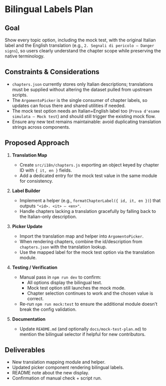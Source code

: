 # Bilingual Labels Plan

## Goal
Show every topic option, including the mock test, with the original Italian label and the English translation (e.g., `2. Segnali di pericolo — Danger signs`), so users clearly understand the chapter scope while preserving the native terminology.

## Constraints & Considerations
- `chapters.json` currently stores only Italian descriptions; translations must be supplied without altering the dataset pulled from upstream scripts.
- The `ArgomentoPicker` is the single consumer of chapter labels, so updates can focus there and shared utilities if needed.
- The mock test option needs an Italian+English label too (`Prova d'esame simulata — Mock test`) and should still trigger the existing mock flow.
- Ensure any new text remains maintainable: avoid duplicating translation strings across components.

## Proposed Approach
1. **Translation Map**
   - Create `src/i18n/chapters.js` exporting an object keyed by chapter ID with `{ it, en }` fields.
   - Add a dedicated entry for the mock test value in the same module for consistency.

2. **Label Builder**
   - Implement a helper (e.g., `formatChapterLabel({ id, it, en })`) that outputs `"<id>. <it> — <en>"`.
   - Handle chapters lacking a translation gracefully by falling back to the Italian-only description.

3. **Picker Update**
   - Import the translation map and helper into `ArgomentoPicker`.
   - When rendering chapters, combine the id/description from `chapters.json` with the translation lookup.
   - Use the mapped label for the mock test option via the translation module.

4. **Testing / Verification**
   - Manual pass in `npm run dev` to confirm:
     - All options display the bilingual text.
     - Mock test option still launches the mock mode.
     - Chapter selection continues to work and the chosen value is correct.
   - Re-run `npm run mock:test` to ensure the additional module doesn’t break the config validation.

5. **Documentation**
   - Update `README.md` (and optionally `docs/mock-test-plan.md`) to mention the bilingual selector if helpful for new contributors.

## Deliverables
- New translation mapping module and helper.
- Updated picker component rendering bilingual labels.
- README note about the new display.
- Confirmation of manual check + script run.

